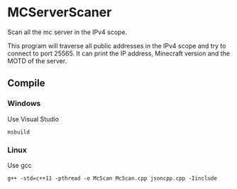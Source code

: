 # MCServerScaner
Scan all the mc server in the IPv4 scope.

This program will traverse all public addresses in the IPv4 scope and try to connect to port 25565.
It can print the IP address, Minecraft version and the MOTD of the server.

## Compile
### Windows
Use Visual Studio
```
msbuild
```
### Linux
Use gcc
```
g++ -std=c++11 -pthread -o McScan McScan.cpp jsoncpp.cpp -Iinclude
```

